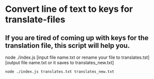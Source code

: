 # Convert line of text to keys for translate-files

## If you are tired of coming up with keys for the translation file, this script will help you.

node ./index.js [input file name.txt or rename your file to translates.tst] [output file name.txt or it saves to translates_new.txt]

```
node ./index.js translates.txt translates_new.txt
```
